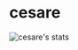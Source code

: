 # cesare
![cesare's stats](https://github-readme-stats.vercel.app/api/top-langs?username=Cesare12&show_icons=true&theme=radical&layout=compact)
